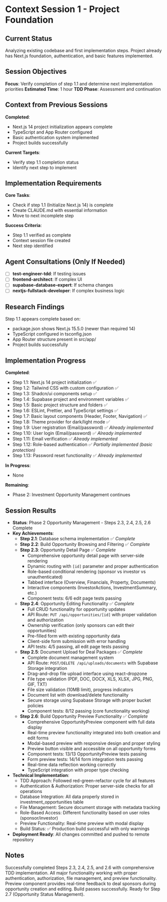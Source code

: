 # Context Session 1 - Project Foundation

## Current Status
Analyzing existing codebase and first implementation steps. Project already has Next.js foundation, authentication, and basic features implemented.

## Session Objectives
**Focus**: Verify completion of step 1.1 and determine next implementation priorities
**Estimated Time**: 1 hour
**TDD Phase**: Assessment and continuation

## Context from Previous Sessions
**Completed**: 
- Next.js 14 project initialization appears complete
- TypeScript and App Router configured
- Basic authentication system implemented
- Project builds successfully

**Current Targets**:
- Verify step 1.1 completion status
- Identify next step to implement

## Implementation Requirements
**Core Tasks**:
- Check if step 1.1 (Initialize Next.js 14) is complete
- Create CLAUDE.md with essential information
- Move to next incomplete step

**Success Criteria**:
- Step 1.1 verified as complete
- Context session file created
- Next step identified

## Agent Consultations (Only If Needed)
- [ ] **test-engineer-tdd**: If testing issues
- [ ] **frontend-architect**: If complex UI  
- [ ] **supabase-database-expert**: If schema changes
- [ ] **nextjs-fullstack-developer**: If complex business logic

## Research Findings
Step 1.1 appears complete based on:
- package.json shows Next.js 15.5.0 (newer than required 14)
- TypeScript configured in tsconfig.json
- App Router structure present in src/app/
- Project builds successfully

## Implementation Progress
**Completed**:
- Step 1.1: Next.js 14 project initialization ✅
- Step 1.2: Tailwind CSS with custom configuration ✅
- Step 1.3: Shadcn/ui components setup ✅
- Step 1.4: Supabase project and environment variables ✅
- Step 1.5: Basic project structure and folders ✅
- Step 1.6: ESLint, Prettier, and TypeScript settings ✅
- Step 1.7: Basic layout components (Header, Footer, Navigation) ✅
- Step 1.8: Theme provider for dark/light mode ✅
- Step 1.9: User registration (Email/password) ✅ *Already implemented*
- Step 1.10: User login (Email/password) ✅ *Already implemented*
- Step 1.11: Email verification ✅ *Already implemented*
- Step 1.12: Role-based authentication ✅ *Partially implemented (basic protection)*
- Step 1.13: Password reset functionality ✅ *Already implemented*

**In Progress**: 
- None

**Remaining**:
- Phase 2: Investment Opportunity Management continues

## Session Results
- **Status**: Phase 2 Opportunity Management - Steps 2.3, 2.4, 2.5, 2.6 Complete
- **Key Achievements**: 
  - **Step 2.1**: Database schema implementation ✅ *Complete*
  - **Step 2.2**: Build Opportunity Browsing and Filtering ✅ *Complete*
  - **Step 2.3**: Opportunity Detail Page ✅ *Complete*
    - Comprehensive opportunity detail page with server-side rendering
    - Dynamic routing with `[id]` parameter and proper authentication
    - Role-based conditional rendering (sponsor vs investor vs unauthenticated)
    - Tabbed interface (Overview, Financials, Property, Documents)
    - Interactive components (InvestorActions, InvestmentSummary, etc.)
    - Component tests: 6/6 edit page tests passing
  - **Step 2.4**: Opportunity Editing Functionality ✅ *Complete*
    - Full CRUD functionality for opportunity updates
    - API Route: `PUT /api/opportunities/[id]` with proper validation and authorization
    - Ownership verification (only sponsors can edit their opportunities)
    - Pre-filled form with existing opportunity data
    - Client-side form submission with error handling
    - API tests: 4/5 passing, all edit page tests passing
  - **Step 2.5**: Document Upload for Deal Packages ✅ *Complete*
    - Complete document management system
    - API Route: `POST/DELETE /api/uploads/documents` with Supabase Storage integration
    - Drag-and-drop file upload interface using react-dropzone
    - File type validation (PDF, DOC, DOCX, XLS, XLSX, JPG, PNG, GIF, TXT)
    - File size validation (10MB limit), progress indicators
    - Document list with download/delete functionality
    - Secure storage using Supabase Storage with proper bucket policies
    - Component tests: 8/12 passing (core functionality working)
  - **Step 2.6**: Build Opportunity Preview Functionality ✅ *Complete*
    - Comprehensive OpportunityPreview component with full data display
    - Real-time preview functionality integrated into both creation and edit forms
    - Modal-based preview with responsive design and proper styling
    - Preview button visible and accessible on all opportunity forms
    - Component tests: 13/13 OpportunityPreview tests passing
    - Form preview tests: 14/14 form integration tests passing
    - Real-time data reflection working correctly
    - TypeScript integration with proper type checking
- **Technical Implementation**:
  - TDD Approach: Followed red-green-refactor cycle for all features
  - Authentication & Authorization: Proper server-side checks for all operations
  - Database Integration: All data properly stored in investment_opportunities table
  - File Management: Secure document storage with metadata tracking
  - Role-Based Access: Different functionality based on user roles (sponsor/investor)
  - Preview Functionality: Real-time preview with modal display
  - Build Status: ✅ Production build successful with only warnings
- **Deployment Ready**: All changes committed and pushed to remote repository

## Notes
Successfully completed Steps 2.3, 2.4, 2.5, and 2.6 with comprehensive TDD implementation. All major functionality working with proper authentication, authorization, file management, and preview functionality. Preview component provides real-time feedback to deal sponsors during opportunity creation and editing. Build passes successfully. Ready for Step 2.7 (Opportunity Status Management).